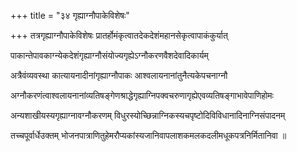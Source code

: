 +++
title = "३४ गृह्याग्नौपाकेविशेषः"

+++
तत्रगृह्याग्नौपाकेविशेषः प्रातर्होमंकृत्वातदेकदेशंमहानसेकृत्वापाकंकुर्यात्

पाकान्तेपावकाग्न्येकदेशंगृह्याग्नौसंयोज्यगृह्येऽग्नौकरणवैशदेवादिकार्यम्

अत्रैवंव्यवस्था कात्यायनादीनांगृह्याग्नौपाकः आश्वलायनानांतुनैत्यकेपचनाग्नौ

अग्नौकरणंत्वाश्वलायनानांव्यतिषङ्गेणश्राद्धेगृह्याग्निपक्वचरुणागृह्येएवव्यतिषङ्गाभावेपाणिहोमः

अन्यशाखीयस्यगृह्याग्नावग्नौकरणम् विधुरस्योच्छिन्नाग्निकस्यचपृष्टोदिविविधानादिनाग्निसंपादनम्

तच्चपूर्वार्धेउक्तम् भोजनपात्राणितुहेमरौप्यकांस्यजानिवापलाशकमलकदलीमधूकपत्रनिर्मितानिवा ॥
